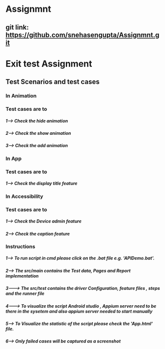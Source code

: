 # Assignmnt
## git link: https://github.com/snehasengupta/Assignmnt.git
# Exit test Assignment

## Test Scenarios and test cases

### In Animation
### Test cases are to
##### 1--> Check the hide animation
##### 2--> Check the show animation
##### 3--> Check the add animation

### In App
### Test cases are to
##### 1--> Check the display title feature

### In Accessibility
### Test cases are to
##### 1--> Check the Device admin feature
##### 2--> Check the caption feature

#####

### Instructions
##### 1--> To run script in cmd please click on the .bat file e.g. 'APIDemo.bat'.
##### 2--> The src/main contains the Test data, Pages and Report implementation
##### 3---> The src/test contains the driver Configuration, feature files , steps and the runner file
##### 4---> To visualize the script Android studio , Appium server need to be there in the sysetem and also appium server needed to start manually
##### 5--> To Visualize the statistic of the script please check the 'App.html' file.
##### 6--> Only failed cases will be captured as a screenshot 

